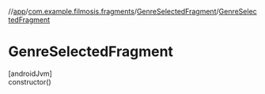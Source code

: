 //[app](../../../index.md)/[com.example.filmosis.fragments](../index.md)/[GenreSelectedFragment](index.md)/[GenreSelectedFragment](-genre-selected-fragment.md)

# GenreSelectedFragment

[androidJvm]\
constructor()
